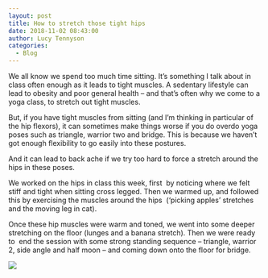 ```yaml
---
layout: post
title: How to stretch those tight hips
date: 2018-11-02 08:43:00
author: Lucy Tennyson
categories:
  - Blog
---
```


We all know we spend too much time sitting. It’s something I talk about in class often enough as it leads to tight muscles. A sedentary lifestyle can lead to obesity and poor general health – and that’s often why we come to a yoga class, to stretch out tight muscles.

But, if you have tight muscles from sitting (and I’m thinking in particular of the hip flexors), it can sometimes make things worse if you do overdo yoga poses such as triangle, warrior two and bridge. This is because we haven’t got enough flexibility to go easily into these postures.

And it can lead to back ache if we try too hard to force a stretch around the hips in these poses.

We worked on the hips in class this week, first &nbsp;by noticing where we felt stiff and tight when sitting cross legged. Then we warmed up, and followed this by exercising the muscles around the hips &nbsp;(‘picking apples’ stretches and the moving leg in cat).

Once these hip muscles were warm and toned, we went into some deeper stretching on the floor (lunges and a banana stretch). Then we were ready to &nbsp;end the session with some strong standing sequence – triangle, warrior 2, side angle and half moon – and coming down onto the floor for bridge.

![](blob:https://app.cloudcannon.com/49ca1d53-ba61-e440-ac5e-1af51ac618c4)